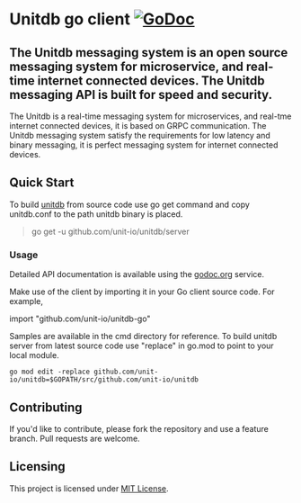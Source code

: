 # Unitdb go client [![GoDoc](https://godoc.org/github.com/unit-io/unitdb-go?status.svg)](https://godoc.org/github.com/unit-io/unitdb-go)

## The Unitdb messaging system is an open source messaging system for microservice, and real-time internet connected devices. The Unitdb messaging API is built for speed and security.

The Unitdb is a real-time messaging system for microservices, and real-tme internet connected devices, it is based on GRPC communication. The Unitdb messaging system satisfy the requirements for low latency and binary messaging, it is perfect messaging system for internet connected devices.

## Quick Start
To build [unitdb](https://github.com/unit-io/unitdb) from source code use go get command and copy unitdb.conf to the path unitdb binary is placed.

> go get -u github.com/unit-io/unitdb/server

### Usage
Detailed API documentation is available using the [godoc.org](https://godoc.org/github.com/unit-io/unitdb-go) service.

Make use of the client by importing it in your Go client source code. For example,

import "github.com/unit-io/unitdb-go"

Samples are available in the cmd directory for reference. To build unitdb server from latest source code use "replace" in go.mod to point to your local module.

```golang
go mod edit -replace github.com/unit-io/unitdb=$GOPATH/src/github.com/unit-io/unitdb
```

## Contributing
If you'd like to contribute, please fork the repository and use a feature branch. Pull requests are welcome.

## Licensing
This project is licensed under [MIT License](https://github.com/unit-io/unitdb-go/blob/master/LICENSE).
